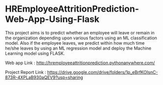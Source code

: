 # HREmployeeAttritionPrediction-Web-App-Using-Flask
This project aims is to predict whether an employee will leave or remain in the organization depending upon various factors using an ML classification model. Also if the employee leaves, we predict within how much time he/she leaves by using an ML regression model and deploy the Machine Learning model using FLASK.

Web app Link : http://hremployeeattritionprediction.pythonanywhere.com/

Project Report Link : https://drive.google.com/drive/folders/1p_eBrfKOIsnC-873R-4XPLaB930aQEV9?usp=sharing

